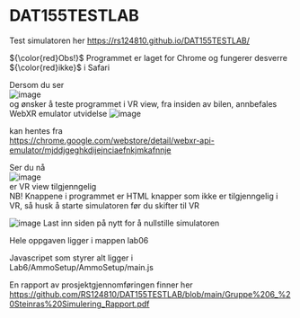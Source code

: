 # DAT155TESTLAB
Test simulatoren her https://rs124810.github.io/DAT155TESTLAB/ </br>

${\color{red}Obs!}$ Programmet er laget for Chrome og fungerer desverre ${\color{red}ikke}$ i Safari

Dersom du ser </br>
![image](https://github.com/RS124810/DAT155TESTLAB/assets/69851083/e3f5a01b-c02a-4c9c-85c9-8b551aa3e359) </br>
og ønsker å teste programmet i VR view, fra insiden av bilen, annbefales WebXR emulator utvidelse ![image](https://github.com/RS124810/DAT155TESTLAB/assets/69851083/07ba48a7-0442-43e5-8ee4-1107fca3f986) </br>

kan hentes fra </br>
https://chrome.google.com/webstore/detail/webxr-api-emulator/mjddjgeghkdijejnciaefnkjmkafnnje

Ser du nå </br>
![image](https://github.com/RS124810/DAT155TESTLAB/assets/69851083/d3a6085a-671a-444f-bbf2-d59ee70dcd35) </br>
er VR view tilgjenngelig </br> NB! Knappene i programmet er HTML knapper som ikke er tilgjenngelig i VR, så husk å starte simulatoren før du skifter til VR


![image](https://github.com/RS124810/DAT155TESTLAB/assets/69851083/47935165-a72f-452f-8e52-9bc1a77b257f) Last inn siden på nytt for å nullstille simulatoren


Hele oppgaven ligger i mappen lab06 </br>

Javascripet som styrer alt ligger i </br>
Lab6/AmmoSetup/AmmoSetup/main.js

En rapport av prosjektgjennomføringen finner her </br>
https://github.com/RS124810/DAT155TESTLAB/blob/main/Gruppe%206_%20Steinras%20Simulering_Rapport.pdf
